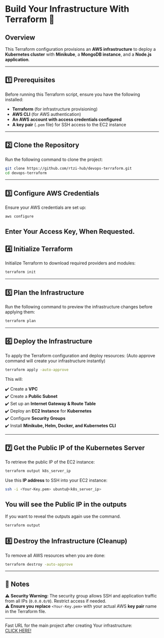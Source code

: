 # Build Your Infrastructure With Terraform 🚀

## Overview
This Terraform configuration provisions an **AWS infrastructure** to deploy a **Kubernetes cluster** with **Minikube**, a **MongoDB instance**, and a **Node.js application**.

---

## 1️⃣ Prerequisites
Before running this Terraform script, ensure you have the following installed:

- **Terraform** (for infrastructure provisioning)
- **AWS CLI** (for AWS authentication)
- **An AWS account with access credentials configured**
- **A key pair** (`.pem` file) for SSH access to the EC2 instance

---

## 2️⃣ Clone the Repository
Run the following command to clone the project:

```bash
git clone https://github.com/rtzi-hub/devops-terraform.git
cd devops-terraform
```

---

## 3️⃣ Configure AWS Credentials
Ensure your AWS credentials are set up:

```bash
aws configure
```
Enter Your Access Key, When Requested.
---

## 4️⃣ Initialize Terraform
Initialize Terraform to download required providers and modules:

```bash
terraform init
```

---

## 5️⃣ Plan the Infrastructure
Run the following command to preview the infrastructure changes before applying them:

```bash
terraform plan
```

---

## 6️⃣ Deploy the Infrastructure
To apply the Terraform configuration and deploy resources:
(Auto approve command will create your infrastructure instantly)
```bash
terraform apply -auto-approve
```

This will:

✔️ Create a **VPC**  
✔️ Create a **Public Subnet**  
✔️ Set up an **Internet Gateway & Route Table**  
✔️ Deploy an **EC2 Instance** for **Kubernetes**  
✔️ Configure **Security Groups**  
✔️ Install **Minikube, Helm, Docker, and Kubernetes CLI**  

---

## 7️⃣ Get the Public IP of the Kubernetes Server
To retrieve the public IP of the EC2 instance:

```bash
terraform output k8s_server_ip
```

Use this **IP address** to SSH into your EC2 instance:

```bash
ssh -i <Your-Key.pem> ubuntu@<k8s_server_ip>
```
You will see the Public IP in the outputs
---
If you want to reveal the outputs again use the command.
```bash
terraform output
```
## 8️⃣ Destroy the Infrastructure (Cleanup)
To remove all AWS resources when you are done:

```bash
terraform destroy -auto-approve
```
---

## 📌 Notes
⚠️ **Security Warning:** The security group allows SSH and application traffic from all IPs (`0.0.0.0/0`). Restrict access if needed.  
⚠️ **Ensure you replace** `<Your-Key.pem>` with your actual AWS **key pair** name in the Terraform file.  

---
Fast URL for the main project after creating Your infrastructure:  
[CLICK HERE!](https://github.com/rtzi-hub/devops-k8s-app/tree/main)

